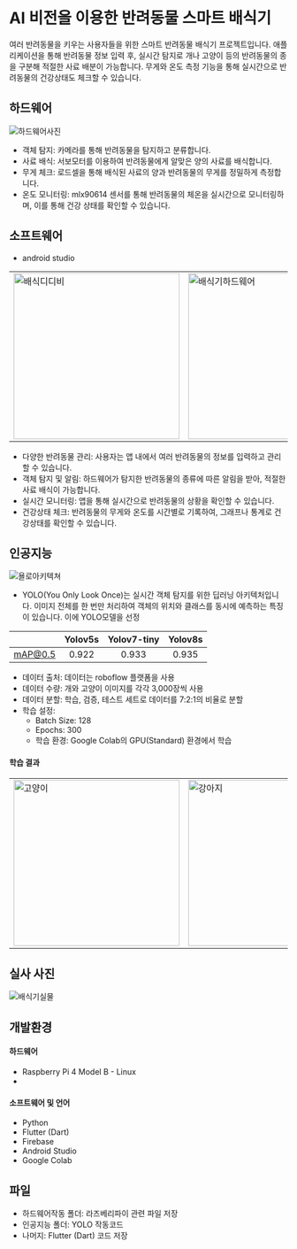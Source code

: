 # AI 비전을 이용한 반려동물 스마트 배식기
여러 반려동물을 키우는 사용자들을 위한 스마트 반려동물 배식기 프로젝트입니다. 애플리케이션을 통해 반려동물 정보 입력 후, 실시간 탐지로 개나 고양이 등의 반려동물의 종을 구분해 적절한 사료 배분이 가능합니다. 무게와 온도 측정 기능을 통해 실시간으로 반려동물의 건강상태도 체크할 수 있습니다.

## 하드웨어 
![하드웨어사진](https://github.com/qqinjin/animal_serving_app/assets/99711238/924b0f28-83f8-46b8-87dd-08cda7b65cbc)
- 객체 탐지: 카메라를 통해 반려동물을 탐지하고 분류합니다.
- 사료 배식: 서보모터를 이용하여 반려동물에게 알맞은 양의 사료를 배식합니다.
- 무게 체크: 로드셀을 통해 배식된 사료의 양과 반려동물의 무게를 정밀하게 측정합니다.
- 온도 모니터링: mlx90614 센서를 통해 반려동물의 체온을 실시간으로 모니터링하며, 이를 통해 건강 상태를 확인할 수 있습니다.

## 소프트웨어
- android studio
<table>
  <tr>
    <td><img src="https://github.com/qqinjin/animal_serving_app/assets/99711238/340a8b22-8f8d-413a-a73a-3c8ac08749f9" alt="배식디디비" width="300"/></td>
    <td><img src="https://github.com/qqinjin/animal_serving_app/assets/99711238/18472f0f-e026-465a-a1ce-d0334fac80bf" alt="배식기하드웨어" width="300"/></td>
    <td><img src="https://github.com/qqinjin/animal_serving_app/assets/99711238/e961a78d-0515-4c79-9a2e-6d5e08066a6e" alt="배식기앱"/></td>
  </tr>
</table>

- 다양한 반려동물 관리: 사용자는 앱 내에서 여러 반려동물의 정보를 입력하고 관리할 수 있습니다.
- 객체 탐지 및 알림: 하드웨어가 탐지한 반려동물의 종류에 따른 알림을 받아, 적절한 사료 배식이 가능합니다.
- 실시간 모니터링: 앱을 통해 실시간으로 반려동물의 상황을 확인할 수 있습니다.
- 건강상태 체크: 반려동물의 무게와 온도를 시간별로 기록하여, 그래프나 통계로 건강상태를 확인할 수 있습니다.

## 인공지능 
![욜로아키텍쳐](https://github.com/qqinjin/animal_serving_app/assets/99711238/c0e024aa-3d0b-40cd-a3f8-0e12bfb4f7b9)
- YOLO(You Only Look Once)는 실시간 객체 탐지를 위한 딥러닝 아키텍처입니다. 이미지 전체를 한 번만 처리하여 객체의 위치와 클래스를 동시에 예측하는 특징이 있습니다. 이에 YOLO모델을 선정
  
|         | Yolov5s | Yolov7-tiny | Yolov8s |
|:-------:|:-------:|:-----------:|:-------:|
| mAP@0.5 |  0.922  |    0.933    |  0.935  |

- 데이터 출처: 데이터는 roboflow 플랫폼을 사용
- 데이터 수량: 개와 고양이 이미지를 각각 3,000장씩 사용
- 데이터 분할: 학습, 검증, 테스트 세트로 데이터를 7:2:1의 비율로 분할
- 학습 설정:
  - Batch Size: 128
  - Epochs: 300
  - 학습 환경: Google Colab의 GPU(Standard) 환경에서 학습

#### 학습 결과 
 <table>
  <tr>
    <td><img src="https://github.com/qqinjin/animal_serving_app/assets/99711238/c945dfc9-5c08-4e55-99e8-3d3a48b8db2b" alt="고양이" width="300, height=300"/></td>
    <td><img src="https://github.com/qqinjin/animal_serving_app/assets/99711238/2c956aff-aecb-4017-8295-135c75d3af9a" alt="강아지" width="300, height=300"/></td>
  </tr>
</table>

## 실사 사진
![배식기실물](https://github.com/qqinjin/animal_serving_app/assets/99711238/91f678f9-19d0-4bf8-81b4-f3dc8ea9787d)

## 개발환경
#### 하드웨어 
- Raspberry Pi 4 Model B - Linux
- 
#### 소프트웨어 및 언어
- Python
- Flutter (Dart)
- Firebase
- Android Studio
- Google Colab 

## 파일 
- 하드웨어작동 폴더: 라즈베리파이 관련 파일 저장
- 인공지능 폴더: YOLO 작동코드
- 나머지: Flutter (Dart) 코드 저장


